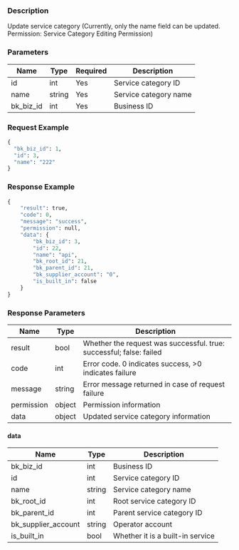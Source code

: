 ### Description

Update service category (Currently, only the name field can be updated. Permission: Service Category Editing Permission)

### Parameters

| Name      | Type   | Required | Description           |
|-----------|--------|----------|-----------------------|
| id        | int    | Yes      | Service category ID   |
| name      | string | Yes      | Service category name |
| bk_biz_id | int    | Yes      | Business ID           |

### Request Example

```python
{
  "bk_biz_id": 1,
  "id": 3,
  "name": "222"
}
```

### Response Example

```python
{
    "result": true,
    "code": 0,
    "message": "success",
    "permission": null,
    "data": {
        "bk_biz_id": 3,
        "id": 22,
        "name": "api",
        "bk_root_id": 21,
        "bk_parent_id": 21,
        "bk_supplier_account": "0",
        "is_built_in": false
    }
}
```

### Response Parameters

| Name       | Type   | Description                                                         |
|------------|--------|---------------------------------------------------------------------|
| result     | bool   | Whether the request was successful. true: successful; false: failed |
| code       | int    | Error code. 0 indicates success, >0 indicates failure               |
| message    | string | Error message returned in case of request failure                   |
| permission | object | Permission information                                              |
| data       | object | Updated service category information                                |

#### data

| Name                | Type   | Description                      |
|---------------------|--------|----------------------------------|
| bk_biz_id           | int    | Business ID                      |
| id                  | int    | Service category ID              |
| name                | string | Service category name            |
| bk_root_id          | int    | Root service category ID         |
| bk_parent_id        | int    | Parent service category ID       |
| bk_supplier_account | string | Operator account                 |
| is_built_in         | bool   | Whether it is a built-in service |
